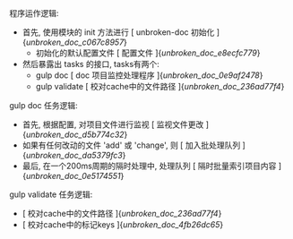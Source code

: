 程序运作逻辑:

* 首先, 使用模块的 init 方法进行 [ unbroken-doc 初始化 ]{_unbroken_doc_c067c8957_}
    * 初始化的默认配置文件 [ 配置文件 ]{_unbroken_doc_e8ecfc779_}
* 然后暴露出 tasks 的接口, tasks有两个:
    * gulp doc [ doc 项目监控处理程序 ]{_unbroken_doc_0e9af2478_}
    * gulp validate [ 校对cache中的文件路径 ]{_unbroken_doc_236ad77f4_}

gulp doc 任务逻辑:

* 首先, 根据配置, 对项目文件进行监视 [ 监视文件更改 ]{_unbroken_doc_d5b774c32_}
* 如果有任何改动的文件 'add' 或 'change', 则 [ 加入批处理队列 ]{_unbroken_doc_da5379fc3_}
* 最后, 在一个200ms周期的隔时处理中, 处理队列 [ 隔时批量索引项目内容 ]{_unbroken_doc_0e5174551_}

gulp validate 任务逻辑:

* [ 校对cache中的文件路径 ]{_unbroken_doc_236ad77f4_}
* [ 校对cache中的标记keys ]{_unbroken_doc_4fb26dc65_}


